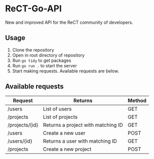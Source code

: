 # ReCT-Go-API
New and improved API for the ReCT community of developers.

## Usage

1. Clone the repository
2. Open in root directory of repository
3. Run ``` go tidy ``` to get packages
4. Run ``` go run . ``` to start the server
5. Start making requests. Available requests are below.

## Available requests

| Request | Returns | Method |
|---------|---------|--------|
| /users | List of users | GET |
| /projects | List of projects | GET |
| /projects/{id} | Returns a project with matching ID | GET |
| /users | Create a new user | POST |
| /users/{id} | Returns a user with matching ID | GET |
| /projects | Create a new project | POST |